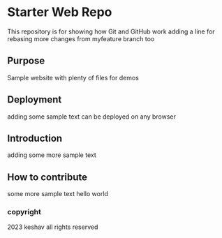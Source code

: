 # Starter Web Repo

This repository is for showing how Git and GitHub work
adding a line for rebasing
more changes from myfeature branch too

## Purpose

Sample website with plenty of files for demos

## Deployment 

adding some sample text
can be deployed on any browser

## Introduction

adding some more sample text

## How to contribute

some more sample text
hello world

### copyright

2023 keshav all rights reserved